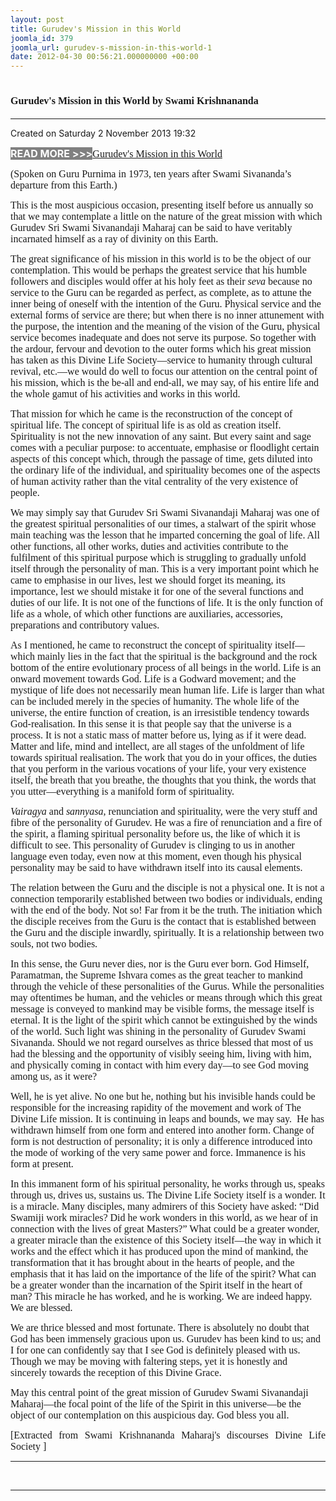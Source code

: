```yaml
---
layout: post
title: Gurudev's Mission in this World
joomla_id: 379
joomla_url: gurudev-s-mission-in-this-world-1
date: 2012-04-30 00:56:21.000000000 +00:00
---
```

<h1 itemprop="name"><span style="font-size: 12pt; font-family: book antiqua,palatino;">Gurudev's Mission in this World by Swami Krishnananda</span></h1>
<hr />
<p>Created on Saturday 2 November 2013 19:32</p>
<div id="discText">
<div id="discText">
<div id="discText">
<div id="discText">
<div id="discText">
<div id="discText">
<div id="discText">
<div id="discText">
<div id="discText">
<div id="discText">
<div id="discText">
<div id="discText">
<div id="discText">
<p><span style="font-size: 12pt;"><span style="background-color: #ffffff; color: #333333;"><span style="background-color: #808080; color: #ffffff;"><strong>READ MORE &gt;&gt;&gt;</strong></span></span></span><a href="http://www.swami-krishnananda.org/disc/disc_102.html"><span style="font-size: 12pt; font-family: book antiqua,palatino;"></span></a><a href="http://www.swami-krishnananda.org/disc/disc_93.html"><span style="font-size: 12pt; font-family: book antiqua,palatino;"></span></a><span style="font-size: 12pt; font-family: book antiqua,palatino;"><a href="http://www.swami-krishnananda.org/disc/disc_151.html">Gurudev's Mission in this World</a></span></p>
<div id="discText">
<div id="discText">
<div id="discText">
<div id="discText">
<div id="discText">
<div id="discText">
<div id="discText">
<div id="discText">
<div id="discText">
<div id="discText">
<div id="discText">
<div id="discText">
<div id="discText">
<div id="discText">
<div id="discText2">
<div id="discText">
<div id="discText">
<div id="discText">
<div id="discText">
<div id="discText">
<div id="discText">
<div id="discText">
<div id="discText">
<div id="discText"><span itemprop="author" itemscope="" itemtype="http://schema.org/Person"><span itemprop="name"></span></span>
<div id="discText">
<div id="discText"><span itemprop="articleBody"><span itemprop="author" itemscope="" itemtype="http://schema.org/Person"><span itemprop="name"></span></span></span>
<div id="discText"><span itemprop="articleBody"><span itemprop="author" itemscope="" itemtype="http://schema.org/Person"><span itemprop="name"></span></span></span><span itemprop="author" itemscope="" itemtype="http://schema.org/Person"><span itemprop="name"></span></span>
<div id="discText">
<div id="discText">
<div id="discText">
<div id="discText">
<div id="discText">
<div id="discText">
<div id="discText">
<div id="discText">
<div id="discText">
<div id="discText">
<div id="discText">
<div id="discText">
<div id="discText"><span style="font-size: 12pt; font-family: book antiqua,palatino;" itemprop="articleBody">(Spoken on Guru Purnima in 1973, ten years after Swami Sivananda’s departure from this Earth.) </span>
<div id="discText"><span itemprop="articleBody">
<p><span style="font-size: 12pt; font-family: book antiqua,palatino;">This is the most auspicious occasion, presenting itself before us annually so that we may contemplate a little on the nature of the great mission with which Gurudev Sri Swami Sivanandaji Maharaj can be said to have veritably incarnated himself as a ray of divinity on this Earth.</span></p>
<p><span style="font-size: 12pt; font-family: book antiqua,palatino;">The great significance of <span id="adtext_6" class="adtext">his</span> mission in this world is to be the object of our contemplation. This would be perhaps the greatest service that his humble followers and disciples would offer at his holy feet as their <em>seva</em> because no service to the Guru can be regarded as perfect, as complete, as to attune the inner being of oneself with the intention of the Guru. Physical service and the external forms of service are there; but when there is no inner attunement with the purpose, the intention and the meaning of the vision of the Guru, physical service becomes inadequate and does not serve its purpose. So together with the ardour, fervour and devotion to the outer forms which his great mission has taken as this Divine <span id="adtext_2" class="adtext">Life Society</span>—service to humanity through cultural revival, etc.—we would do well to focus our attention on the central point of his mission, which is the be-all and end-all, we may say, of his entire life and the whole gamut of his activities and works in this world.</span></p>
<p><span style="font-size: 12pt; font-family: book antiqua,palatino;">That mission for which he came is the reconstruction of the concept of <span id="adtext_4" class="adtext">spiritual life</span>. The concept of spiritual life is as old as creation itself. Spirituality is not the new innovation of any saint. But every saint and sage comes with a peculiar purpose: to accentuate, emphasise or floodlight certain aspects of this concept which, through the passage of time, gets diluted into the <span id="adtext_3" class="adtext">ordinary life</span> of the individual, and spirituality becomes one of the aspects of human activity rather than the vital centrality of the very existence of people.</span></p>
<p><span style="font-size: 12pt; font-family: book antiqua,palatino;">We may simply say that Gurudev Sri Swami Sivanandaji Maharaj was one of the greatest spiritual personalities of our times, a stalwart of the spirit whose main teaching was the lesson that he imparted concerning the goal of life. All other functions, all other works, duties and activities contribute to the fulfilment of this spiritual purpose which is struggling to gradually unfold itself through the personality of man. This is a very important point which he came to emphasise in our lives, lest we should forget its meaning, its importance, lest we should mistake it for one of the several functions and duties of our life. It is not one of the functions of life. It is the only function of life as a whole, of which other functions are auxiliaries, accessories, preparations and contributory values.</span></p>
<p><span style="font-size: 12pt; font-family: book antiqua,palatino;">As I mentioned, he came to reconstruct the concept of spirituality itself—which mainly lies in the fact that the spiritual is the background and the <span id="adtext_5" class="adtext">rock bottom</span> of the entire evolutionary process of all beings in the world. Life is an onward movement towards God. Life is a Godward movement; and the mystique of life does not necessarily mean human life. Life is larger than what can be included merely in the species of humanity. The whole life of the universe, the entire function of creation, is an irresistible tendency towards God-realisation. In this sense it is that people say that the universe is a process. It is not a static mass of matter before us, lying as if it were dead. Matter and life, mind and intellect, are all stages of the unfoldment of life towards spiritual realisation. The work that you do in your offices, the duties that you perform in the various vocations of your life, your very existence itself, the breath that you breathe, the thoughts that you think, the words that you utter—everything is a manifold form of spirituality.</span></p>
<p><span style="font-size: 12pt; font-family: book antiqua,palatino;"><em>Vairagya</em> and <em>sannyasa</em>, renunciation and spirituality, were the very stuff and fibre of the personality of Gurudev. He was a fire of renunciation and a fire of the spirit, a flaming spiritual personality before us, the like of which it is difficult to see. This personality of Gurudev is clinging to us in another language even today, even now at this moment, even though his physical personality may be said to have withdrawn itself into its causal elements.</span></p>
<p><span style="font-size: 12pt; font-family: book antiqua,palatino;">The relation between the Guru and the disciple is not a physical one. It is not a connection temporarily established between two bodies or individuals, ending with the end of the body. Not so! Far from it be the truth. The initiation which the disciple receives from the Guru is the contact that is established between the Guru and the disciple inwardly, spiritually. It is a relationship between two souls, not two bodies.</span></p>
<p><span style="font-size: 12pt; font-family: book antiqua,palatino;">In this sense, the Guru never dies, nor is the Guru ever born. God Himself, Paramatman, the Supreme Ishvara comes as the great teacher to mankind through the vehicle of these personalities of the Gurus. While the personalities may oftentimes be human, and the vehicles or means through which this great message is conveyed to mankind may be visible forms, the message itself is eternal. It is the light of the spirit which cannot be extinguished by the winds of the world. Such light was shining in the personality of Gurudev Swami Sivananda. Should we not regard ourselves as thrice blessed that most of us had the blessing and the opportunity of visibly seeing him, living with him, and physically coming in contact with him every day—to see God moving among us, as it were?</span></p>
<p><span style="font-size: 12pt; font-family: book antiqua,palatino;">Well, he is yet alive. No one but he, nothing but his invisible hands could be responsible for the increasing rapidity of the movement and work of The Divine Life mission. It is continuing in leaps and bounds, we may say.&nbsp; He has withdrawn himself from one form and entered into another form. Change of form is not destruction of personality; it is only a difference introduced into the mode of working of the very same power and force. Immanence is his form at present.</span></p>
<p><span style="font-size: 12pt; font-family: book antiqua,palatino;">In this immanent form of his spiritual personality, he works through us, speaks through us, drives us, sustains us. The Divine Life Society itself is a wonder. It is a miracle. Many disciples, many admirers of this Society have asked: “Did Swamiji work miracles? Did he work wonders in this world, as we hear of in connection with the lives of great Masters?” What could be a greater wonder, a greater miracle than the existence of this Society itself—the way in which it works and the effect which it has produced upon the mind of mankind, the transformation that it has brought about in the hearts of people, and the emphasis that it has laid on the importance of the life of the spirit? What can be a greater wonder than the incarnation of the Spirit itself in the heart of man? This miracle he has worked, and he is working. We are indeed happy. We are blessed.</span></p>
<p><span style="font-size: 12pt; font-family: book antiqua,palatino;">We are thrice blessed and most fortunate. There is absolutely no doubt that God has been immensely gracious upon us. Gurudev has been kind to us; and I for one can confidently say that I see God is definitely pleased with us. Though we may be moving with faltering steps, yet it is honestly and sincerely towards the reception of this Divine Grace.</span></p>
<p><span style="font-size: 12pt; font-family: book antiqua,palatino;">May this central point of the great mission of Gurudev Swami Sivanandaji Maharaj—the focal point of the life of the Spirit in this universe—be the object of our contemplation on this auspicious day. God bless you all.</span></p>
</span></div>
</div>
<span itemprop="articleBody"></span></div>
<span itemprop="articleBody"></span></div>
</div>
<span itemprop="articleBody"></span></div>
<span itemprop="articleBody"></span></div>
<span itemprop="articleBody"></span></div>
<span itemprop="articleBody"></span></div>
<span itemprop="articleBody"></span></div>
<span itemprop="articleBody"></span></div>
<span itemprop="articleBody"></span></div>
<span itemprop="articleBody"></span><span itemprop="articleBody"></span><span itemprop="articleBody"></span></div>
<span itemprop="articleBody"></span></div>
</div>
</div>
<span itemprop="articleBody"></span></div>
<span itemprop="articleBody"></span></div>
</div>
</div>
</div>
</div>
</div>
</div>
</div>
</div>
</div>
</div>
</div>
</div>
</div>
</div>
</div>
</div>
</div>
</div>
</div>
</div>
</div>
</div>
</div>
</div>
</div>
</div>
</div>
</div>
</div>
</div>
</div>
</div>
</div>
</div>
</div>
</div>
<p style="text-align: justify; line-height: normal;"><span style="font-size: 12pt; font-family: verdana,geneva;">[Extracted from Swami Krishnananda Maharaj's discourses Divine Life Society ]</span></p>
<hr />
<p>&nbsp;</p>
<hr />
<p>&nbsp;</p>
<div style="position: absolute; left: -40px; top: -25px; width: 1px; height: 1px; overflow: hidden;" data-mce-bogus="1" class="mcePaste" id="_mcePaste">
<h1>The Gospel of the Bhagavadgita</h1>
</div>
